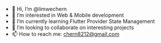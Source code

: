 - 👋 Hi, I’m @limwechern
- 👀 I’m interested in Web & Mobile development
- 🌱 I’m currently learning Flutter Provider State Management
- 💞️ I’m looking to collaborate on interesting projects
- 📫 How to reach me: chern8212@gmail.com

<!---
limwechern/limwechern is a ✨ special ✨ repository because its `README.md` (this file) appears on your GitHub profile.
You can click the Preview link to take a look at your changes.
--->
